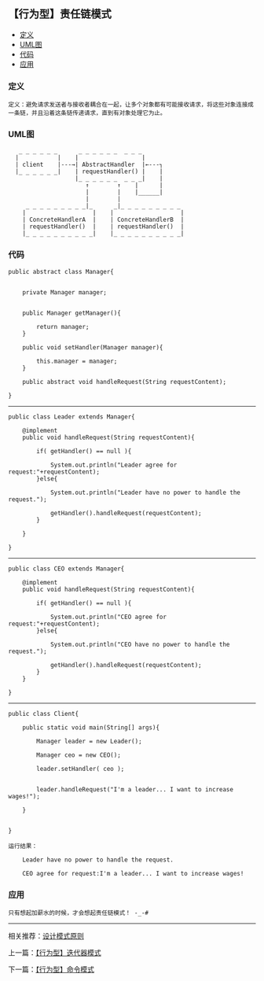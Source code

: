 
## 【行为型】责任链模式

*   [定义](#define)
*   [UML图](#UML)
*   [代码](#code)
*   [应用](#app)






<h3 id="define">定义</h3>

    定义：避免请求发送者与接收者耦合在一起，让多个对象都有可能接收请求，将这些对象连接成一条链，并且沿着这条链传递请求，直到有对象处理它为止。




<h3 id="UML">UML图</h3>

       _ _ _ _ _ _      _ _ _ _ _ _  _ _ _
      |           |    |                  |
      | client    |---→| AbstractHandler  |←---┐
      |_ _ _ _ _ _|    | requestHandler() |    |
                       |_ _ _ _ _ _  _ _ _|    |
                          ↑        ↑    |      |
                          |        |    |______|
                          |        |
         _ _ _ _ _ _ _ _ _|_      _|_ _ _ _ _ _ _ _ _
        |                   |    |                   |
        | ConcreteHandlerA  |    | ConcreteHandlerB  |
        | requestHandler()  |    | requestHandler()  |
        |_ _ _ _ _ _ _ _ _ _|    |_ _ _ _ _ _ _ _ _ _| 



<h3 id="code">代码</h3>


    public abstract class Manager{
    
        
        private Manager manager;
        
        
        public Manager getManager(){
        
            return manager;
        }
        
        public void setHandler(Manager manager){
        
            this.manager = manager;
        }
    
        public abstract void handleRequest(String requestContent);
        
    }

    
***


    public class Leader extends Manager{
    
        @implement
        public void handleRequest(String requestContent){
        
            if( getHandler() == null ){
            
                System.out.println("Leader agree for request:"+requestContent);
            }else{
            
                System.out.println("Leader have no power to handle the request.");
            
                getHandler().handleRequest(requestContent);
            }
            
        }
    
    }
    

***

    public class CEO extends Manager{
    
        @implement
        public void handleRequest(String requestContent){
        
            if( getHandler() == null ){
                
                System.out.println("CEO agree for request:"+requestContent);
            }else{
            
                System.out.println("CEO have no power to handle the request.");
                
                getHandler().handleRequest(requestContent);
            }
        }
    
    }


***

    public class Client{
    
        public static void main(String[] args){
        
            Manager leader = new Leader();
            
            Manager ceo = new CEO();
            
            leader.setHandler( ceo );
            
            
            leader.handleRequest("I'm a leader... I want to increase wages!");
        
        }
    
    
    } 

    运行结果：
        
        Leader have no power to handle the request.
        
        CEO agree for request:I'm a leader... I want to increase wages!
        

<h3 id="app">应用</h3>

    只有想起加薪水的时候，才会想起责任链模式！ -_-#




***

相关推荐：[设计模式原则](./Principle)


上一篇：[【行为型】迭代器模式](./Iterator)

下一篇：[【行为型】命令模式](./Command)







